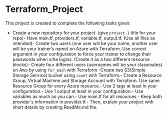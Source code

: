 # Terraform_Project

This project is created to complete the following tasks given:

- Create a new repository for your project. (give `project-1` title for your repo)- Have main.tf, providers.tf, variable.tf, output.tf. (Use all files as intended)- Create two users (one user will be your name, another user will be your trainer’s name) on Azure with Terraform. Use correct argument in your configuration to force your trainer to change their passwords when s/he logins. (Create it as a two different resource blocks)- Create four different users (usernames will be your classmates) on Aws by using `for_each` with Terraform.-Create two S3(Simple Storage Service) bucket using `count` with Terraform.- Create a Resource Group, Virtual Machine and Storage Account with Terraform. Use same Resource Group for every Azure resource.- Use 2 tags at least in your configuration.- Use 1 output at least in your configuration.- Use variables as much as you can.- Use main.tf for all resources.- Keep both provider`s information in provider.tf.- Then, explain your project with short details by creating ReadMe.md file. 
